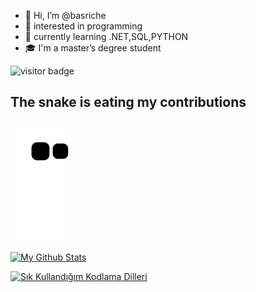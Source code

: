 - 👋 Hi, I’m @basriche
- 👀 interested in programming
- 🌱 currently learning  .NET,SQL,PYTHON
- :mortar_board: I'm a master’s degree student




![visitor badge](https://visitor-badge.glitch.me/badge?page_id=basri07.visitor-badge&left_color=darkgreen&right_color=purple) 
## The snake is eating my contributions
![snake gif](https://github.com/basri07/basri07/blob/output/github-contribution-grid-snake.svg#gh-dark-mode-only)

[![My Github Stats](https://github-readme-stats.vercel.app/api?username=basri07&show_icons=true&theme=radical)](https://github.com/basri07/github-readme-stats)

[![Sık Kullandığım Kodlama Dilleri](https://github-readme-stats.vercel.app/api/top-langs/?username=basri07&layout=compact&show_icons=true&theme=radical)](https://github.com/basri07/github-readme-stats)
